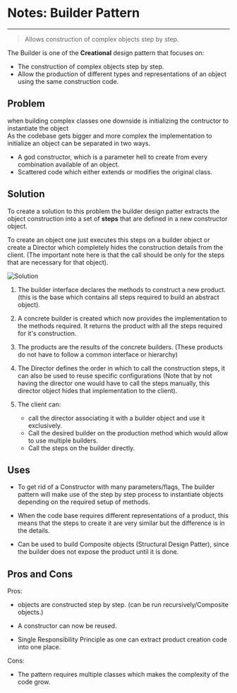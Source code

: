 # Notes: Builder Pattern
---
> Allows construction of complex objects step by step.

The Builder is one of the **Creational** design pattern that focuses on:
- The construction of complex objects step by step.
- Allow the production of different types and representations of an object using the same construction code.<br>

## Problem

when building complex classes one downside is initializing the contructor to instantiate the object<br>
As the codebase gets bigger and more complex the implementation to initialize an object can be separated in two ways.
- A god constructor, which is a parameter hell to create from every combination available of an object.
- Scattered code which either extends or modifies the original class.

## Solution

To create a solution to this problem the builder design patter extracts the object construction into a set of **steps** that are defined in a new constructor object.

To create an object one just executes this steps on a builder object or create a Director which completely hides the construction details from the client. (The important note here is that the call should be only for the steps that are necessary for that object).

![Solution](https://refactoring.guru/images/patterns/diagrams/builder/structure-indexed.png?id=44b3d763ce91dbada5d8394ef777437f)

1. The builder interface declares the methods to construct a new product. (this is the base which contains all steps required to build an abstract object).

2. A concrete builder is created which now provides the implementation to the methods required. It returns the product with all the steps required for it's construction.

3. The products are the results of the concrete builders. (These products do not have to follow a common interface or hierarchy)

4. The Director defines the order in which to call the construction steps, it can also be used to reuse specific configurations (Note that by not having the director one would have to call the steps manually, this director object hides that implementation to the client).

5. The client can:
    - call the director associating it with a builder object and use it exclusively.
    - Call the desired builder on the production method which would allow to use multiple builders.
    - Call the steps on the builder directly.

## Uses

- To get rid of a Constructor with many parameters/flags, The builder pattern will make use of the step by step process to instantiate objects depending on the required setup of methods.

- When the code base requires different representations of a product, this means that the steps to create it are very similar but the difference is in the details.

- Can be used to build Composite objects (Structural Design Patter), since the builder does not expose the product until it is done.

## Pros and Cons

Pros:
- objects are constructed step by step. (can be run recursively/Composite objects.)

- A constructor can now be reused.

- Single Responsibility Principle as one can extract product creation code into one place.

Cons:

- The pattern requires multiple classes which makes the complexity of the code grow.